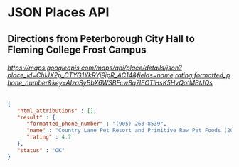 # **JSON Places API**
## Directions from Peterborough City Hall to Fleming College Frost Campus
###### https://maps.googleapis.com/maps/api/place/details/json?place_id=ChIJX2p_CTYG1YkRYj9jpR_AC14&fields=name,rating,formatted_phone_number&key=AIzaSyBbX6WSBFcw8q7lEOTlHsK5HvQotMBtJQs

```json
{
   "html_attributions" : [],
   "result" : {
      "formatted_phone_number" : "(905) 263-8539",
      "name" : "Country Lane Pet Resort and Primitive Raw Pet Foods (2020) Inc.",
      "rating" : 4.7
   },
   "status" : "OK"
}
```
